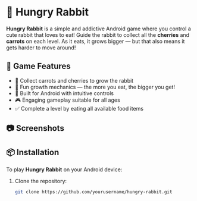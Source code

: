 # 🐰 Hungry Rabbit

**Hungry Rabbit** is a simple and addictive Android game where you control a cute rabbit that loves to eat! Guide the rabbit to collect all the **cherries** and **carrots** on each level. As it eats, it grows bigger — but that also means it gets harder to move around!

## 🍒 Game Features

- 🥕 Collect carrots and cherries to grow the rabbit
- 🌱 Fun growth mechanics — the more you eat, the bigger you get!
- 📱 Built for Android with intuitive controls
- 🎮 Engaging gameplay suitable for all ages
- ✅ Complete a level by eating all available food items

## 📷 Screenshots



## 📦 Installation

To play **Hungry Rabbit** on your Android device:

1. Clone the repository:
   ```bash
   git clone https://github.com/yourusername/hungry-rabbit.git
